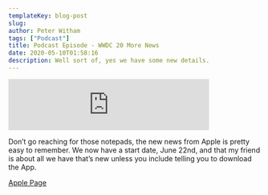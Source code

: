 ```yaml
---
templateKey: blog-post
slug: 
author: Peter Witham
tags: ["Podcast"]
title: Podcast Episode - WWDC 20 More News
date: 2020-05-10T01:58:16
description: Well sort of, yes we have some new details.
---
```


<iframe src="https://anchor.fm/compileswift/embed/episodes/WWDC20-More-News-edrs05" height="102px" width="400px" frameborder="0" scrolling="no"></iframe>

Don’t go reaching for those notepads, the new news from Apple is pretty easy to remember. We now have a start date, June 22nd, and that my friend is about all we have that’s new unless you include telling you to download the App.

[Apple Page](https://developer.apple.com/wwdc20/)
